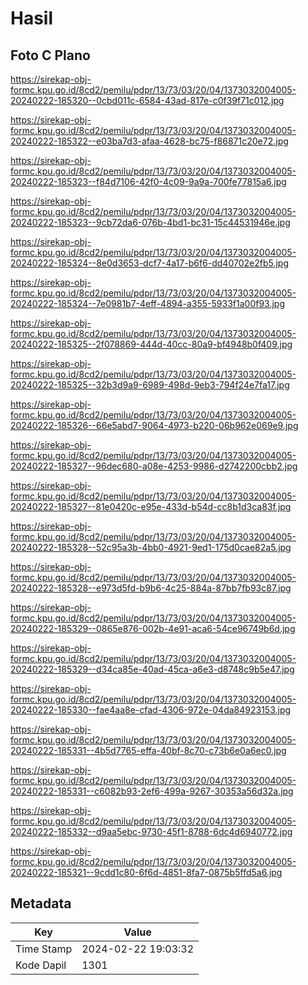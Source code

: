 # Hasil

## Foto C Plano

https://sirekap-obj-formc.kpu.go.id/8cd2/pemilu/pdpr/13/73/03/20/04/1373032004005-20240222-185320--0cbd011c-6584-43ad-817e-c0f39f71c012.jpg

https://sirekap-obj-formc.kpu.go.id/8cd2/pemilu/pdpr/13/73/03/20/04/1373032004005-20240222-185322--e03ba7d3-afaa-4628-bc75-f86871c20e72.jpg

https://sirekap-obj-formc.kpu.go.id/8cd2/pemilu/pdpr/13/73/03/20/04/1373032004005-20240222-185323--f84d7106-42f0-4c09-9a9a-700fe77815a6.jpg

https://sirekap-obj-formc.kpu.go.id/8cd2/pemilu/pdpr/13/73/03/20/04/1373032004005-20240222-185323--9cb72da6-076b-4bd1-bc31-15c44531946e.jpg

https://sirekap-obj-formc.kpu.go.id/8cd2/pemilu/pdpr/13/73/03/20/04/1373032004005-20240222-185324--8e0d3653-dcf7-4a17-b6f6-dd40702e2fb5.jpg

https://sirekap-obj-formc.kpu.go.id/8cd2/pemilu/pdpr/13/73/03/20/04/1373032004005-20240222-185324--7e0981b7-4eff-4894-a355-5933f1a00f93.jpg

https://sirekap-obj-formc.kpu.go.id/8cd2/pemilu/pdpr/13/73/03/20/04/1373032004005-20240222-185325--2f078869-444d-40cc-80a9-bf4948b0f409.jpg

https://sirekap-obj-formc.kpu.go.id/8cd2/pemilu/pdpr/13/73/03/20/04/1373032004005-20240222-185325--32b3d9a9-6989-498d-9eb3-794f24e7fa17.jpg

https://sirekap-obj-formc.kpu.go.id/8cd2/pemilu/pdpr/13/73/03/20/04/1373032004005-20240222-185326--66e5abd7-9064-4973-b220-06b962e069e9.jpg

https://sirekap-obj-formc.kpu.go.id/8cd2/pemilu/pdpr/13/73/03/20/04/1373032004005-20240222-185327--96dec680-a08e-4253-9986-d2742200cbb2.jpg

https://sirekap-obj-formc.kpu.go.id/8cd2/pemilu/pdpr/13/73/03/20/04/1373032004005-20240222-185327--81e0420c-e95e-433d-b54d-cc8b1d3ca83f.jpg

https://sirekap-obj-formc.kpu.go.id/8cd2/pemilu/pdpr/13/73/03/20/04/1373032004005-20240222-185328--52c95a3b-4bb0-4921-9ed1-175d0cae82a5.jpg

https://sirekap-obj-formc.kpu.go.id/8cd2/pemilu/pdpr/13/73/03/20/04/1373032004005-20240222-185328--e973d5fd-b9b6-4c25-884a-87bb7fb93c87.jpg

https://sirekap-obj-formc.kpu.go.id/8cd2/pemilu/pdpr/13/73/03/20/04/1373032004005-20240222-185329--0865e876-002b-4e91-aca6-54ce96749b6d.jpg

https://sirekap-obj-formc.kpu.go.id/8cd2/pemilu/pdpr/13/73/03/20/04/1373032004005-20240222-185329--d34ca85e-40ad-45ca-a6e3-d8748c9b5e47.jpg

https://sirekap-obj-formc.kpu.go.id/8cd2/pemilu/pdpr/13/73/03/20/04/1373032004005-20240222-185330--fae4aa8e-cfad-4306-972e-04da84923153.jpg

https://sirekap-obj-formc.kpu.go.id/8cd2/pemilu/pdpr/13/73/03/20/04/1373032004005-20240222-185331--4b5d7765-effa-40bf-8c70-c73b6e0a6ec0.jpg

https://sirekap-obj-formc.kpu.go.id/8cd2/pemilu/pdpr/13/73/03/20/04/1373032004005-20240222-185331--c6082b93-2ef6-499a-9267-30353a56d32a.jpg

https://sirekap-obj-formc.kpu.go.id/8cd2/pemilu/pdpr/13/73/03/20/04/1373032004005-20240222-185332--d9aa5ebc-9730-45f1-8788-6dc4d6940772.jpg

https://sirekap-obj-formc.kpu.go.id/8cd2/pemilu/pdpr/13/73/03/20/04/1373032004005-20240222-185321--9cdd1c80-6f6d-4851-8fa7-0875b5ffd5a6.jpg


## Metadata

| Key        | Value               |
| ---------- | ------------------- |
| Time Stamp | 2024-02-22 19:03:32 |
| Kode Dapil | 1301                |



